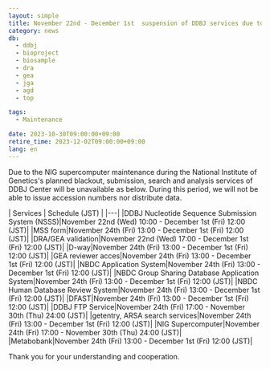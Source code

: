 ```yaml
---
layout: simple
title: November 22nd - December 1st  suspension of DDBJ services due to NIG supercomputer maintenance
category: news
db:
  - ddbj
  - bioproject
  - biosample
  - dra
  - gea
  - jga
  - agd
  - top

tags:
  - Maintenance

date: 2023-10-30T09:00:00+09:00
retire_time: 2023-12-02T09:00:00+09:00
lang: en
---
```


Due to the NIG supercomputer maintenance during the National Institute of Genetics's planned blackout, submission, search and analysis services of DDBJ Center will be unavailable as below.
During this period, we will not be able to issue accession numbers nor distribute data.

| Services | Schedule (JST) | 
|---|
|DDBJ Nucleotide Sequence Submission System (NSSS)|November 22nd (Wed) 10:00 - December 1st (Fri) 12:00 (JST)|
|MSS form|November 24th (Fri) 13:00 - December 1st (Fri) 12:00 (JST)|
|DRA/GEA validation|November 22nd (Wed) 17:00 - December 1st (Fri) 12:00 (JST)|
|D-way|November 24th (Fri) 13:00 - December 1st (Fri) 12:00 (JST)|
|GEA reviewer acces|November 24th (Fri) 13:00 - December 1st (Fri) 12:00 (JST)|
|NBDC Application System|November 24th (Fri) 13:00 - December 1st (Fri) 12:00 (JST)|
|NBDC Group Sharing Database Application System|November 24th (Fri) 13:00 - December 1st (Fri) 12:00 (JST)|
|NBDC Human Database Review System|November 24th (Fri) 13:00 - December 1st (Fri) 12:00 (JST)|
|DFAST|November 24th (Fri) 13:00 - December 1st (Fri) 12:00 (JST)|
|DDBJ FTP Service|November 24th (Fri) 17:00 - November 30th (Thu) 24:00 (JST)|
|getentry, ARSA search services|November 24th (Fri) 13:00 - December 1st (Fri) 12:00 (JST)|
|NIG Supercomputer|November 24th (Fri) 17:00 - November 30th (Thu) 24:00 (JST)|
|Metabobank|November 24th (Fri) 13:00 - December 1st (Fri) 12:00 (JST)|

Thank you for your understanding and cooperation.
